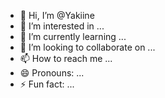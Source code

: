 - 👋 Hi, I’m @Yakiine
- 👀 I’m interested in ...
- 🌱 I’m currently learning ...
- 💞️ I’m looking to collaborate on ...
- 📫 How to reach me ...
- 😄 Pronouns: ...
- ⚡ Fun fact: ...

<!---
Yakiine/Yakiine is a ✨ special ✨ repository because its `README.md` (this file) appears on your GitHub profile.
You can click the Preview link to take a look at your changes.
--->
